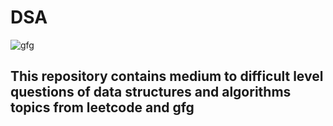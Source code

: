 # DSA 

![gfg](https://user-images.githubusercontent.com/57625616/119292781-ad02d300-bc6e-11eb-96fe-df35a5c17a74.png)

## This repository contains medium to difficult level questions of data structures and algorithms topics from leetcode and gfg
